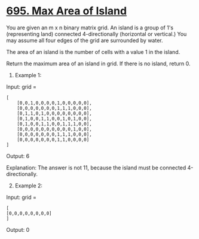 # [695. Max Area of Island](https://leetcode.com/problems/max-area-of-island/)

You are given an m x n binary matrix grid.
An island is a group of 1's (representing land)
connected 4-directionally (horizontal or vertical.)
You may assume all four edges of the grid are surrounded by water.

The area of an island is the number of cells with a value 1 in the island.

Return the maximum area of an island in grid. If there is no island, return 0.

1. Example 1:

Input: grid = 

    [
        [0,0,1,0,0,0,0,1,0,0,0,0,0],
        [0,0,0,0,0,0,0,1,1,1,0,0,0],
        [0,1,1,0,1,0,0,0,0,0,0,0,0],
        [0,1,0,0,1,1,0,0,1,0,1,0,0],
        [0,1,0,0,1,1,0,0,1,1,1,0,0],
        [0,0,0,0,0,0,0,0,0,0,1,0,0],
        [0,0,0,0,0,0,0,1,1,1,0,0,0],
        [0,0,0,0,0,0,0,1,1,0,0,0,0]
    ]

Output: 6
    
Explanation: The answer is not 11, because the island must be connected 4-directionally.


2. Example 2:

Input: grid =


    [
    [0,0,0,0,0,0,0,0]
    ]
    
Output: 0